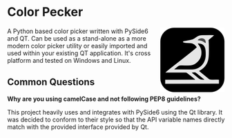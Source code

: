# Color Pecker
<img src="colorpecker/images/woodpecker-icon.svg" style="float:right; margin-left:20px; width:150px;" />
A Python based color picker written with PySide6 and QT. Can be used as a stand-alone as a more modern color picker utility or easily imported and used within your existing QT application. It's cross platform and tested on Windows and Linux.

## Common Questions

**Why are you using camelCase and not following PEP8 guidelines?**

This project heavily uses and integrates with PySide6 using the Qt library. It
was decided to conform to their style so that the API variable names directly
match with the provided interface provided by Qt.
